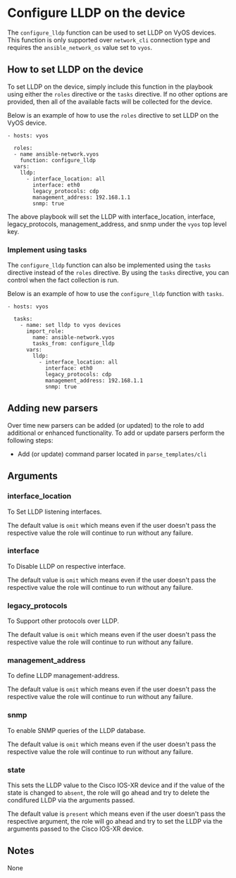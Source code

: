# Configure LLDP on the device

The `configure_lldp` function can be used to set LLDP on VyOS devices.
This function is only supported over `network_cli` connection type and 
requires the `ansible_network_os` value set to `vyos`.

## How to set LLDP on the device

To set LLDP on the device, simply include this function in the playbook
using either the `roles` directive or the `tasks` directive.  If no other
options are provided, then all of the available facts will be collected for 
the device.

Below is an example of how to use the `roles` directive to set LLDP on the 
VyOS device.

```
- hosts: vyos

  roles:
  - name ansible-network.vyos
    function: configure_lldp
  vars:
    lldp:
      - interface_location: all
        interface: eth0
        legacy_protocols: cdp
        management_address: 192.168.1.1
        snmp: true
```

The above playbook will set the LLDP with interface_location, interface,
legacy_protocols, management_address, and snmp under the `vyos` top level key.  

### Implement using tasks

The `configure_lldp` function can also be implemented using the `tasks` directive
instead of the `roles` directive.  By using the `tasks` directive, you can
control when the fact collection is run. 

Below is an example of how to use the `configure_lldp` function with `tasks`.

```
- hosts: vyos

  tasks:
    - name: set lldp to vyos devices
      import_role:
        name: ansible-network.vyos
        tasks_from: configure_lldp
      vars:
        lldp:
          - interface_location: all
            interface: eth0
            legacy_protocols: cdp
            management_address: 192.168.1.1
            snmp: true
```

## Adding new parsers

Over time new parsers can be added (or updated) to the role to add additional
or enhanced functionality.  To add or update parsers perform the following
steps:

* Add (or update) command parser located in `parse_templates/cli`

## Arguments

### interface_location

To Set LLDP listening interfaces.

The default value is `omit` which means even if the user doesn't pass the respective
value the role will continue to run without any failure.

### interface

To Disable LLDP on respective interface.

The default value is `omit` which means even if the user doesn't pass the respective
value the role will continue to run without any failure.

### legacy_protocols

To Support other protocols over LLDP.

The default value is `omit` which means even if the user doesn't pass the respective 
value the role will continue to run without any failure.

### management_address

To define LLDP management-address.

The default value is `omit` which means even if the user doesn't pass the respective
value the role will continue to run without any failure.

### snmp

To enable SNMP queries of the LLDP database.

The default value is `omit` which means even if the user doesn't pass the respective
value the role will continue to run without any failure.

### state

This sets the LLDP value to the Cisco IOS-XR device and if the value of the state is changed
to `absent`, the role will go ahead and try to delete the condifured LLDP via the arguments
passed.

The default value is `present` which means even if the user doesn't pass the respective
argument, the role will go ahead and try to set the LLDP via the arguments passed to the 
Cisco IOS-XR device.

## Notes

None

